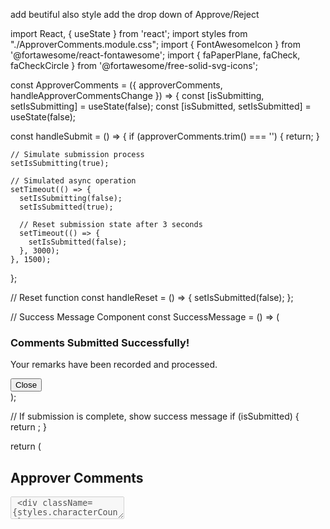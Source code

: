 add beutiful also style add the drop down of Approve/Reject

import React, { useState } from 'react';
import styles from "./ApproverComments.module.css";
import { FontAwesomeIcon } from '@fortawesome/react-fontawesome';
import { faPaperPlane, faCheck, faCheckCircle } from '@fortawesome/free-solid-svg-icons';

const ApproverComments = ({ 
  approverComments, 
  handleApproverCommentsChange 
}) => {
  const [isSubmitting, setIsSubmitting] = useState(false);
  const [isSubmitted, setIsSubmitted] = useState(false);

  const handleSubmit = () => {
    if (approverComments.trim() === '') {
      return;
    }

    // Simulate submission process
    setIsSubmitting(true);

    // Simulated async operation
    setTimeout(() => {
      setIsSubmitting(false);
      setIsSubmitted(true);

      // Reset submission state after 3 seconds
      setTimeout(() => {
        setIsSubmitted(false);
      }, 3000);
    }, 1500);
  };

  // Reset function
  const handleReset = () => {
    setIsSubmitted(false);
  };

  // Success Message Component
  const SuccessMessage = () => (
    <div className={styles.successMessageContainer}>
      <div className={styles.successMessage}>
        <FontAwesomeIcon 
          icon={faCheckCircle} 
          className={styles.successIcon} 
        />
        <div>
          <h3>Comments Submitted Successfully!</h3>
          <p>Your remarks have been recorded and processed.</p>
        </div>
        <button 
          className={styles.closeSuccessButton}
          onClick={handleReset}
        >
          Close
        </button>
      </div>
    </div>
  );

  // If submission is complete, show success message
  if (isSubmitted) {
    return <SuccessMessage />;
  }

  return (
    <div className={styles.container}>
      <div className={styles.sectionWindow}>
        <div className={styles.header}>
          <h2>Approver Comments</h2>
          <div className={styles.headerUnderline}></div>
        </div>
        <textarea
          className={styles.approverCommentsTextarea}
          placeholder="Enter your final remarks here..."
          value={approverComments}
          onChange={handleApproverCommentsChange}
          rows={4}
          disabled={isSubmitting}
        />
        <div className={styles.characterCount}>
          {approverComments.length}/500
        </div>
        
        {/* Beautiful Submit Button */}
        <div className={styles.submitButtonContainer}>
          <button 
            className={`${styles.submitButton} ${
              isSubmitting ? styles.submitting : ''
            } ${
              approverComments.trim() === '' ? styles.disabled : ''
            }`}
            onClick={handleSubmit}
            disabled={isSubmitting || approverComments.trim() === ''}
          >
            {isSubmitting ? (
              <>
                <div className={styles.spinner}></div>
                Submitting...
              </>
            ) : (
              <>
                <FontAwesomeIcon 
                  icon={faPaperPlane} 
                  className={styles.submitIcon} 
                />
                Submit
              </>
            )}
          </button>
        </div>
      </div>
    </div>
  );
};

export default ApproverComments;



/*.container {*/
/*  max-width: 600px;*/
/*  margin: 0 auto;*/
/*  padding: 20px;*/
/*}*/

.sectionWindow {
  background: linear-gradient(135deg, #ffffff, #f9fafb);
  border: 1px solid #e1e4e8;
  box-shadow: 
    0 4px 6px rgba(0, 0, 0, 0.1),
    0 1px 3px rgba(0, 0, 0, 0.08);
  border-radius: 12px;
  padding: 24px;
  transition: all 0.3s ease-in-out;
}

.sectionWindow:hover {
  transform: translateY(-5px);
  box-shadow: 
    0 10px 15px rgba(0, 0, 0, 0.15),
    0 3px 6px rgba(0, 0, 0, 0.12);
}

.header {
  margin-bottom: 20px;
}

.header h2 {
  margin: 0;
  font-size: 22px;
  color: #2c3e50;
  font-weight: 600;
}

.headerUnderline {
  height: 3px;
  width: 50px;
  background: linear-gradient(to right, #4a90e2, #50c878);
  margin-top: 8px;
  border-radius: 2px;
}

.approverCommentsTextarea {
  width: 100%;
  /*padding: 12px;*/
  border: 1.5px solid #e1e4e8;
  border-radius: 8px;
  font-size: 16px;
  line-height: 1.5;
  resize: vertical;
  min-height: 120px;
  max-height: 250px;
  transition: all 0.3s ease;
  font-family: 'Inter', 'Segoe UI', Tahoma, Geneva, Verdana, sans-serif;
}

.approverCommentsTextarea:focus {
  outline: none;
  border-color: #4a90e2;
  box-shadow: 0 0 0 3px rgba(74, 144, 226, 0.2);
}

.characterCount {
  text-align: right;
  color: #6a737d;
  font-size: 12px;
  margin-top: 8px;
  opacity: 0.7;
}
.submitButtonContainer {
  margin-top: 16px;
  display: flex;
  justify-content: flex-end;
}

.submitButton {
  display: flex;
  align-items: center;
  justify-content: center;
  padding: 12px 24px;
  background: linear-gradient(135deg, #0d4fc0, #6a90d4);
  color: white;
  border: none;
  border-radius: 8px;
  font-size: 14px;
  font-weight: 600;
  cursor: pointer;
  transition: all 0.3s ease;
  box-shadow: 0 4px 6px rgba(0, 0, 0, 0.1);
  /*gap: 10px;*/
}

.submitButton:hover:not(:disabled) {
  transform: translateY(-2px);
  box-shadow: 0 6px 8px rgba(0, 0, 0, 0.15);
  background: linear-gradient(135deg, #0d4fc0, #6a90d4);
}

.submitButton:disabled {
  opacity: 0.6;
  cursor: not-allowed;
  background: linear-gradient(to right, #a0a0a0, #b0b0b0);
}

.submitIcon {
  margin-right: 8px;
}

.submitting {
  cursor: wait;
}

.successMessageContainer {
  position: fixed;
  top: 0;
  left: 0;
  width: 100%;
  height: 100%;
  background: rgba(0, 0, 0, 0.5);
  display: flex;
  justify-content: center;
  align-items: center;
  z-index: 1000;
  backdrop-filter: blur(5px);
  animation: fadeIn 0.3s ease-out;
}


.successMessage {
  background: white;
  border-radius: 16px;
  padding: 30px;
  max-width: 500px;
  width: 90%;
  text-align: center;
  box-shadow: 
    0 15px 35px rgba(0,0,0,0.1),
    0 5px 15px rgba(0,0,0,0.08);
  display: flex;
  flex-direction: column;
  align-items: center;
  gap: 20px;
  position: relative;
  animation: popIn 0.4s cubic-bezier(0.175, 0.885, 0.32, 1.275);
}



.successIcon {
  color: #4CAF50;
  font-size: 80px;
  margin-bottom: 20px;
  animation: bounce 0.5s ease;
}


.successMessage h3 {
  margin: 0;
  color: #2c3e50;
  font-size: 24px;
}

.successMessage p {
  color: #7f8c8d;
  margin: 10px 0 20px;
}

.closeSuccessButton {
  background: linear-gradient(135deg, #0d4fc0, #6a90d4);
  color: white;
  border: none;
  padding: 12px 24px;
  border-radius: 8px;
  font-size: 14px;
  cursor: pointer;
  transition: all 0.3s ease;
}

.closeSuccessButton:hover {
  transform: translateY(-2px);
  box-shadow: 0 4px 6px rgba(0,0,0,0.1);
}

/* Spinner for Submission */
.spinner {
  border: 4px solid rgba(255, 255, 255, 0.3);
  border-top: 4px solid white;
  border-radius: 50%;
  width: 10px;
  height: 10px;
  animation: spin 1s linear infinite;
  margin-right: 10px;
}




/* Responsive Adjustments */
@media (max-width: 600px) {
  .container {
    padding: 10px;
  }

  .sectionWindow {
    padding: 16px;
  }
}
